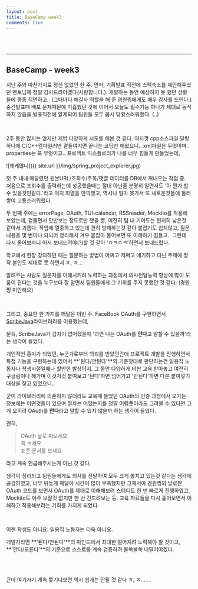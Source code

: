 ```yaml
---
layout: post
title: BaseCamp week3
comments: true
---
```


<br><br>

----

## BaseCamp - week3

지난 주와 마찬가지로 정신 없었던 한 주.
먼저, 기획발표 직전에 스펙축소를 제안해주셨던 멘토님께 정말 감사드려야겠다(사랑합니다.). 개발하는 동안 예상하지 못 했던 상황들에 종종 직면하고.. (그때마다 해결사 역할을 해 준 경원찡에게도 매우 감사를 드린다.) 중간발표때 배포 문제때문에 미흡했던 것에 이어서 오늘도 필수기능 하나가 제대로 동작하지 않음을 발표직전에 알게되어 팀원들 모두 몹시 당황스러워했다. (..)

<br>

2주 동안 많지는 않지만 제법 다양하게 시도를 해본 것 같다.
여지껏 cpp소스파일 달랑 하나에 C/C++컴파일러만 곁들여지면 끝나는 코딩만 해왔으니.. xml파일은 무엇이며.. properties는 또 무엇이고.. 프로젝트 익스플로러가 나를 너무 힘들게 만들었는데,

![왜케많니]({{ site.url }}/img/spring_project_explorer.jpg)

첫 주 내내 매달렸던 원본URL/조회수/주목/댓글 데이터를 DB에서 꺼내오는 작업 중. 처음으로 조회수를 출력하는데 성공했을때는 절대 아닌줄 분명히 알면서도 '아 뭔가 할 수 있을것만같다.'라고 억지 희열을 만끽했고, 역시나 얼마 못가서 또 새로운것들에 둘러쌓여 고통스러워했다.

두 번째 주에는 errorPage, OAuth, TUI-calendar, RSSreader, Mockito를 적용해 보았는데, 겉돌면서 맛만보는 정도로만 했을 뿐, 여전히 팀 내 기여도는 현저히 낮은것 같아서 괴롭다. 작업에 열중하고 있는데 괜히 방해하는것 같아 붙잡기도 쉽지않고, 질문내용을 몇 번이나 되뇌어 정리해서 겨우 붙잡아 물어보면 또 이해하기 힘들고.. 그런데 다시 물어보자니 어서 보내드려야(?)할 것 같아 'ㅇㅋㅇㅋ'하면서 보내드렸다.

학교에서 한창 강의하던 때는 질문하는 방법이 어쩌고 저쩌고 얘기하고 다닌 주제에 정작 본인도 제대로 못 하면서 ㅎ, ㅎ...

알려주는 사람도 질문자를 이해시키려 노력하는 과정에서 의사전달능력 향상에 많이 도움이 된다는 것을 누구보다 잘 알면서 팀원들에게 그 기회를 주지 못했던 것 같다. (경원찡 미안해요)

<br>

그리고, 중요한 한 가지를 깨달은 이번 주. FaceBook OAuth를 구현하면서 [ScribeJava](https://github.com/scribejava)라이브러리를 이용했는데,

문득, ScribeJava가 갑자기 없어졌을때 '과연 나는 OAuth를 **안다**고 말할 수 있을까'라는 생각이 들었다.

개인적인 흥미가 되었던, 누군가로부터 의뢰를 받았던간에 프로젝트 개발을 진행하면서 특정 기능을 구현하는데 있어서 **'된다/안된다'**의 기준잣대로 판단하는건 일용직 노동자나 학생시절일때나 할만한 발상이지, 그 동안 다양하게 비싼 교육 받아놓고 여전히 구글링이나 해가며 이것저것 붙여보고 '된다'하면 넘어가고 '안된다'하면 다른 붙여넣기 대상을 찾고 있었으니..

굳이 라이브러리에 의존하지 않더라도 교육때 들었던 OAuth의 인증 과정에서 오가는 정보에는 어떤것들이 있으며 절차는 어땠는지를 정말 어렴풋이라도 그려볼 수 있다면 그게 오히려 OAuth를 **안다**라고 말할 수 있지 않을까 하는 생각이 들었다.

괜히,

> OAuth 날로 짜보세요<br>
> 책 보세요<br>
> 표준 문서를 보세요

라고 계속 언급해주시는게 아닌 것 같다.

생각이 정리되고 팀원들에게도 의사를 전달하여 모두 크게 놓치고 있는것 같다는 생각에 공감하였고, 너무 뒤늦게 깨달아 시간이 많이 부족했지만 그제서야 경원찡의 날로짠 OAuth 코드를 보면서 OAuth를 제대로 이해해보려 스터디도 한 번 빠르게 진행하였고, Mockito도 아주 보잘것 없지만 한 번 건드려보는 등. 교육 자료들을 다시 훑어보면서 이해하고 적용해보려는 기회를 가지게 되었다.

<br>

이젠 학생도 아니요. 일용직 노동자는 더욱 아니요.

개발자라면 **'된다/안된다'**의 마인드에서 최대한 멀어지려 노력해야 할 것이고, **'안다/모른다'**의 기준으로 스스로를 계속 검증하려 불쑥불쑥 내밀어야겠다.

<br><br>

근데 여기저기 계속 쫒기다보면 역시 쉽게는 안될 것 같다 ㅎ, ㅎ.......

<br>






